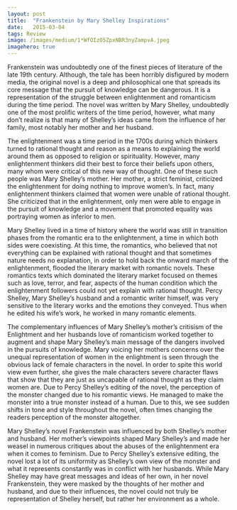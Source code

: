 ```yaml
---
layout:	post
title:	"Frankenstein by Mary Shelley Inspirations"
date:	2015-03-04
tags: Review
image: /images/medium/1*WfOIzO5ZpxNBR3nyZampvA.jpeg
imagehero: true
---
```


Frankenstein was undoubtedly one of the finest pieces of literature of the late 19th century. Although, the tale has been horribly disfigured by modern media, the original novel is a deep and philosophical one that spreads its core message that the pursuit of knowledge can be dangerous. It is a representation of the struggle between enlightenment and romanticism during the time period. The novel was written by Mary Shelley, undoubtedly one of the most prolific writers of the time period, however, what many don’t realize is that many of Shelley’s ideas came from the influence of her family, most notably her mother and her husband.

The enlightenment was a time period in the 1700s during which thinkers turned to rational thought and reason as a means to explaining the world around them as opposed to religion or spirituality. However, many enlightenment thinkers did their best to force their beliefs upon others, many whom were critical of this new way of thought. One of these such people was Mary Shelley’s mother. Her mother, a strict feminist, criticized the enlightenment for doing nothing to improve women’s. In fact, many enlightenment thinkers claimed that women were unable of rational thought. She criticized that in the enlightenment, only men were able to engage in the pursuit of knowledge and a movement that promoted equality was portraying women as inferior to men.

Mary Shelley lived in a time of history where the world was still in transition phases from the romantic era to the enlightenment, a time in which both sides were coexisting. At this time, the romantics, who believed that not everything can be explained with rational thought and that sometimes nature needs no explanation, in order to hold back the onward march of the enlightenment, flooded the literary market with romantic novels. These romantics texts which dominated the literary market focused on themes such as love, terror, and fear, aspects of the human condition which the enlightenment followers could not yet explain with rational thought. Percy Shelley, Mary Shelley’s husband and a romantic writer himself, was very sensitive to the literary works and the emotions they conveyed. Thus when he edited his wife’s work, he worked in many romantic elements.

The complementary influences of Mary Shelley’s mother’s critisism of the Enlightment and her husbands love of romanticism worked together to augment and shape Mary Shelley’s main message of the dangers involved in the pursuits of knowledge. Mary voicing her mothers concerns over the unequal representation of women in the enlightment is seen through the obvious lack of female characters in the novel. In order to spite this world view even further, she gives the male characters severe character flaws that show that they are just as uncapable of rational thought as they claim women are. Due to Percy Shelley’s editing of the novel, the perception of the monster changed due to his romantic views. He managed to make the monster into a true monster instead of a human. Due to this, we see sudden shifts in tone and style throughout the novel, often times changing the readers perception of the monster altogether.

Mary Shelley’s novel Frankenstein was influenced by both Shelley’s mother and husband. Her mother’s viewpoints shaped Mary Shelley’s and made her weasel in numerous critiques about the abuses of the enlightenment era when it comes to feminism. Due to Percy Shelley’s extensive editing, the novel lost a lot of its uniformity as Shelley’s own view of the monster and what it represents constantly was in conflict with her husbands. While Mary Shelley may have great messages and ideas of her own, in her novel Frankenstein, they were masked by the thoughts of her mother and husband, and due to their influences, the novel could not truly be representation of Shelley herself, but rather her environment as a whole.

  